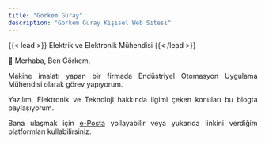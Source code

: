 ```yaml
---
title: "Görkem Güray"
description: "Görkem Güray Kişisel Web Sitesi"
---
```

 {{< lead >}}
 Elektrik ve Elektronik Mühendisi
 {{< /lead >}}

:wave: Merhaba, Ben Görkem,  
<p style='text-align: justify;'> Makine imalatı yapan bir firmada Endüstriyel Otomasyon Uygulama Mühendisi olarak görev yapıyorum.</p>

<p style='text-align: justify;'>Yazılım, Elektronik ve Teknoloji hakkında ilgimi çeken konuları bu blogta paylaşıyorum. </p>

<p style='text-align: justify;'>Bana ulaşmak için <a href="mailto:gorkemguray@protonmail.com">e-Posta</a> yollayabilir veya yukarıda linkini verdiğim platformları kullabilirsiniz. </p>

 



